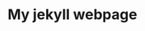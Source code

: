 # My jekyll webpage

<!-- This is a template and some instructions for running Github Pages with the [`minima` theme][minima]. This repo has what I consider the minimum pieces for a personal blog using [Jekyll][jk] and [Github Pages][gh-site]:

* Frontpage that includes your last blog posts: `_pages/frontpage.md`
* Archive for all your posts: `_pages/archive.md`
* About page: `_pages/about.md`
* Minimum 404 page: `_pages/404.md`
* Minimum metadata in the `_config.yml`
* Example CSS change inside `assets/main.scss`
* Custom footer template `_includes/footer.html`

Check out the excellent [`minima` theme][minima] documentation for further details and customization and the [official docs][gh] for more details on how Github Pages work.

For more details on how to create content, use Github interface, etc. feel free to browse [the website][web] or the source code here.

Do you have questions? feel free to [open an issue](https://github.com/jsanz/gh-pages-minima-starter/issues/new/choose) or reach me from my [contact form](https://www.jorgesanz.net/contact/).

Enjoy!!

[gh-site]: https://pages.github.com/
[jk]: https://jekyllrb.com/
[minima]: https://github.com/jekyll/minima/tree/2.5-stable
[gh]: https://help.github.com/en/github/working-with-github-pages
[gh-settings]: https://help.github.com/en/github/working-with-github-pages/configuring-a-publishing-source-for-your-github-pages-site
[web]: https://jsanz.github.io/gh-pages-minima-starter/ -->